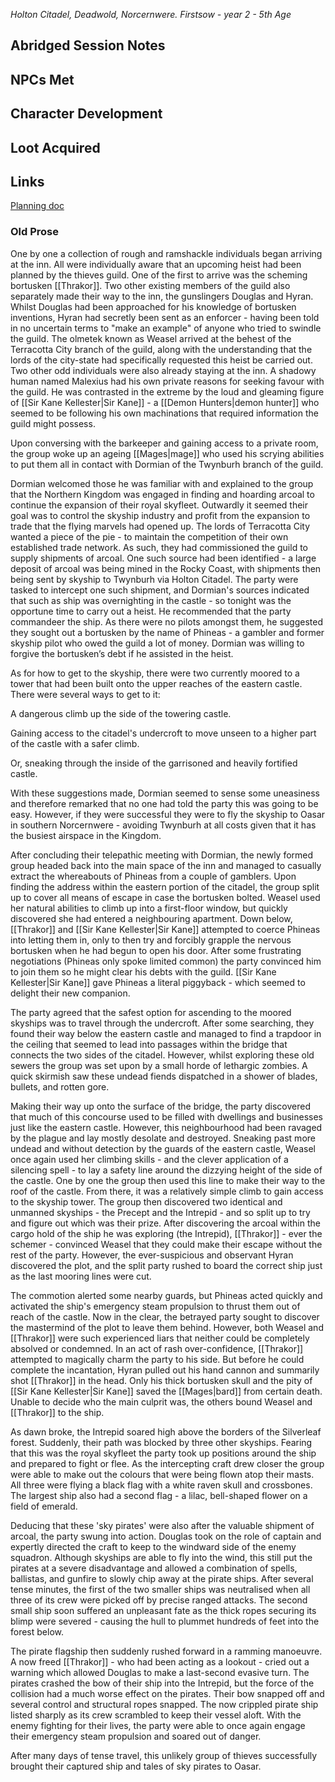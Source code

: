 *Holton Citadel, Deadwold, Norcernwere. Firstsow - year 2 - 5th Age* 
## Abridged Session Notes

## NPCs Met
## Character Development
## Loot Acquired
## Links
[Planning doc](https://docs.google.com/document/d/1EKXGZIpBUTAjC_fIO80WDJ4BgyX_MQfDOIkHs2TD-5k/edit?usp=drive_link)

### Old Prose

One by one a collection of rough and ramshackle individuals began arriving at the inn. All were individually aware that an upcoming heist had been planned by the thieves guild. One of the first to arrive was the scheming bortusken ﻿[[Thrakor]]﻿. Two other existing members of the guild also separately made their way to the inn, the gunslingers Douglas and Hyran. Whilst Douglas had been approached for his knowledge of bortusken inventions, Hyran had secretly been sent as an enforcer - having been told in no uncertain terms to "make an example" of anyone who tried to swindle the guild. The olmetek known as Weasel arrived at the behest of the Terracotta City branch of the guild, along with the understanding that the lords of the city-state had specifically requested this heist be carried out. Two other odd individuals were also already staying at the inn. A shadowy human named Malexius had his own private reasons for seeking favour with the guild. He was contrasted in the extreme by the loud and gleaming figure of [[Sir Kane Kellester|Sir Kane]] - a [[Demon Hunters|demon hunter]] who seemed to be following his own machinations that required information the guild might possess.

Upon conversing with the barkeeper and gaining access to a private room, the group woke up an ageing [[Mages|mage]] who used his scrying abilities to put them all in contact with ﻿Dormian﻿ of the Twynburh branch of the guild.

﻿Dormian﻿ welcomed those he was familiar with and explained to the group that the Northern Kingdom was engaged in finding and hoarding arcoal to continue the expansion of their royal skyfleet. Outwardly it seemed their goal was to control the skyship industry and profit from the expansion to trade that the flying marvels had opened up. The lords of Terracotta City wanted a piece of the pie - to maintain the competition of their own established trade network. As such, they had commissioned the guild to supply shipments of arcoal. One such source had been identified - a large deposit of arcoal was being mined in the Rocky Coast, with shipments then being sent by skyship to Twynburh via Holton Citadel. The party were tasked to intercept one such shipment, and ﻿Dormian﻿'s sources indicated that such as ship was overnighting in the castle - so tonight was the opportune time to carry out a heist. He recommended that the party commandeer the ship. As there were no pilots amongst them, he suggested they sought out a bortusken by the name of Phineas - a gambler and former skyship pilot who owed the guild a lot of money. ﻿Dormian﻿ was willing to forgive the bortusken’s debt if he assisted in the heist.

As for how to get to the skyship, there were two currently moored to a tower that had been built onto the upper reaches of the eastern castle. There were several ways to get to it:

A dangerous climb up the side of the towering castle.

Gaining access to the citadel's undercroft to move unseen to a higher part of the castle with a safer climb.

Or, sneaking through the inside of the garrisoned and heavily fortified castle.

With these suggestions made, ﻿Dormian﻿ seemed to sense some uneasiness and therefore remarked that no one had told the party this was going to be easy. However, if they were successful they were to fly the skyship to Oasar in southern Norcernwere - avoiding Twynburh at all costs given that it has the busiest airspace in the Kingdom.

After concluding their telepathic meeting with ﻿Dormian﻿, the newly formed group headed back into the main space of the inn and managed to casually extract the whereabouts of Phineas from a couple of gamblers. Upon finding the address within the eastern portion of the citadel, the group split up to cover all means of escape in case the bortusken bolted. Weasel used her natural abilities to climb up into a first-floor window, but quickly discovered she had entered a neighbouring apartment. Down below, ﻿[[Thrakor]]﻿ and [[Sir Kane Kellester|Sir Kane]] attempted to coerce Phineas into letting them in, only to then try and forcibly grapple the nervous bortusken when he had begun to open his door. After some frustrating negotiations (Phineas only spoke limited common) the party convinced him to join them so he might clear his debts with the guild. [[Sir Kane Kellester|Sir Kane]] gave Phineas a literal piggyback - which seemed to delight their new companion.

The party agreed that the safest option for ascending to the moored skyships was to travel through the undercroft. After some searching, they found their way below the eastern castle and managed to find a trapdoor in the ceiling that seemed to lead into passages within the bridge that connects the two sides of the citadel. However, whilst exploring these old sewers the group was set upon by a small horde of lethargic zombies. A quick skirmish saw these undead fiends dispatched in a shower of blades, bullets, and rotten gore.

Making their way up onto the surface of the bridge, the party discovered that much of this concourse used to be filled with dwellings and businesses just like the eastern castle. However, this neighbourhood had been ravaged by the plague and lay mostly desolate and destroyed. Sneaking past more undead and without detection by the guards of the eastern castle, Weasel once again used her climbing skills - and the clever application of a silencing spell - to lay a safety line around the dizzying height of the side of the castle. One by one the group then used this line to make their way to the roof of the castle. From there, it was a relatively simple climb to gain access to the skyship tower. The group then discovered two identical and unmanned skyships - the Precept and the Intrepid - and so split up to try and figure out which was their prize. After discovering the arcoal within the cargo hold of the ship he was exploring (the Intrepid), ﻿[[Thrakor]]﻿ - ever the schemer - convinced Weasel that they could make their escape without the rest of the party. However, the ever-suspicious and observant Hyran discovered the plot, and the split party rushed to board the correct ship just as the last mooring lines were cut.

The commotion alerted some nearby guards, but Phineas acted quickly and activated the ship's emergency steam propulsion to thrust them out of reach of the castle. Now in the clear, the betrayed party sought to discover the mastermind of the plot to leave them behind. However, both Weasel and ﻿[[Thrakor]]﻿ were such experienced liars that neither could be completely absolved or condemned. In an act of rash over-confidence, ﻿[[Thrakor]]﻿ attempted to magically charm the party to his side. But before he could complete the incantation, Hyran pulled out his hand cannon and summarily shot [[Thrakor]] in the head. Only his thick bortusken skull and the pity of [[Sir Kane Kellester|Sir Kane]] saved the [[Mages|bard]] from certain death. Unable to decide who the main culprit was, the others bound Weasel and ﻿[[Thrakor]]﻿ to the ship.

As dawn broke, the Intrepid soared high above the borders of the Silverleaf forest. Suddenly, their path was blocked by three other skyships. Fearing that this was the royal skyfleet the party took up positions around the ship and prepared to fight or flee. As the intercepting craft drew closer the group were able to make out the colours that were being flown atop their masts. All three were flying a black flag with a white raven skull and crossbones. The largest ship also had a second flag - a lilac, bell-shaped flower on a field of emerald.

Deducing that these 'sky pirates' were also after the valuable shipment of arcoal, the party swung into action. Douglas took on the role of captain and expertly directed the craft to keep to the windward side of the enemy squadron. Although skyships are able to fly into the wind, this still put the pirates at a severe disadvantage and allowed a combination of spells, ballistas, and gunfire to slowly chip away at the pirate ships. After several tense minutes, the first of the two smaller ships was neutralised when all three of its crew were picked off by precise ranged attacks. The second small ship soon suffered an unpleasant fate as the thick ropes securing its blimp were severed - causing the hull to plummet hundreds of feet into the forest below.

  

The pirate flagship then suddenly rushed forward in a ramming manoeuvre. A now freed ﻿[[Thrakor]]﻿ - who had been acting as a lookout - cried out a warning which allowed Douglas to make a last-second evasive turn. The pirates crashed the bow of their ship into the Intrepid, but the force of the collision had a much worse effect on the pirates. Their bow snapped off and several control and structural ropes snapped. The now crippled pirate ship listed sharply as its crew scrambled to keep their vessel aloft. With the enemy fighting for their lives, the party were able to once again engage their emergency steam propulsion and soared out of danger.

  
  

After many days of tense travel, this unlikely group of thieves successfully brought their captured ship and tales of sky pirates to Oasar.